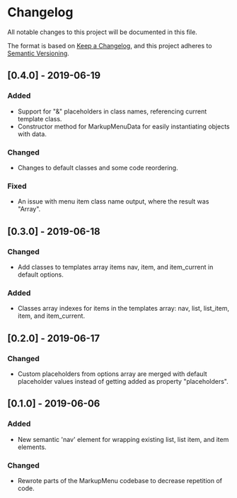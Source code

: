 # Changelog

All notable changes to this project will be documented in this file.

The format is based on [Keep a Changelog](https://keepachangelog.com/en/1.0.0/),
and this project adheres to [Semantic Versioning](https://semver.org/spec/v2.0.0.html).

## [0.4.0] - 2019-06-19

### Added
- Support for "&" placeholders in class names, referencing current template class.
- Constructor method for MarkupMenuData for easily instantiating objects with data.

### Changed
- Changes to default classes and some code reordering.

### Fixed
- An issue with menu item class name output, where the result was "Array".

## [0.3.0] - 2019-06-18

### Changed
- Add classes to templates array items nav, item, and item_current in default options.

### Added
- Classes array indexes for items in the templates array: nav, list, list_item, item, and item_current.

## [0.2.0] - 2019-06-17

### Changed
- Custom placeholders from options array are merged with default placeholder values instead of getting added as property "placeholders".

## [0.1.0] - 2019-06-06

### Added
- New semantic 'nav' element for wrapping existing list, list item, and item elements.

### Changed
- Rewrote parts of the MarkupMenu codebase to decrease repetition of code.
